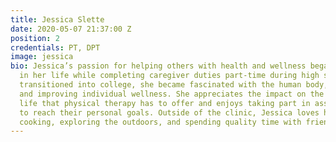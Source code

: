 ```yaml
---
title: Jessica Slette
date: 2020-05-07 21:37:00 Z
position: 2
credentials: PT, DPT
image: jessica
bio: Jessica’s passion for helping others with health and wellness began early on
  in her life while completing caregiver duties part-time during high school. As she
  transitioned into college, she became fascinated with the human body, movement,
  and improving individual wellness. She appreciates the impact on the quality of
  life that physical therapy has to offer and enjoys taking part in assisting patients
  to reach their personal goals. Outside of the clinic, Jessica loves hiking, biking,
  cooking, exploring the outdoors, and spending quality time with friends and family.
---
```

